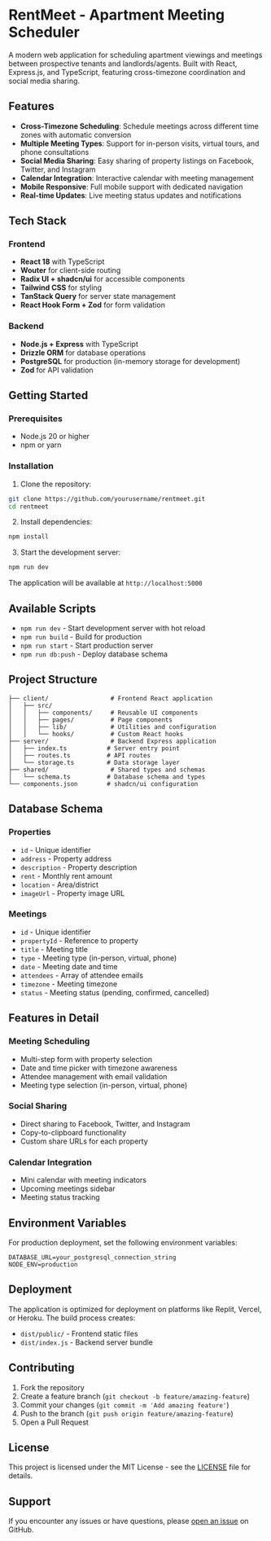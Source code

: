 # RentMeet - Apartment Meeting Scheduler

A modern web application for scheduling apartment viewings and meetings between prospective tenants and landlords/agents. Built with React, Express.js, and TypeScript, featuring cross-timezone coordination and social media sharing.

## Features

- **Cross-Timezone Scheduling**: Schedule meetings across different time zones with automatic conversion
- **Multiple Meeting Types**: Support for in-person visits, virtual tours, and phone consultations
- **Social Media Sharing**: Easy sharing of property listings on Facebook, Twitter, and Instagram
- **Calendar Integration**: Interactive calendar with meeting management
- **Mobile Responsive**: Full mobile support with dedicated navigation
- **Real-time Updates**: Live meeting status updates and notifications

## Tech Stack

### Frontend
- **React 18** with TypeScript
- **Wouter** for client-side routing
- **Radix UI + shadcn/ui** for accessible components
- **Tailwind CSS** for styling
- **TanStack Query** for server state management
- **React Hook Form + Zod** for form validation

### Backend
- **Node.js + Express** with TypeScript
- **Drizzle ORM** for database operations
- **PostgreSQL** for production (in-memory storage for development)
- **Zod** for API validation

## Getting Started

### Prerequisites
- Node.js 20 or higher
- npm or yarn

### Installation

1. Clone the repository:
```bash
git clone https://github.com/yourusername/rentmeet.git
cd rentmeet
```

2. Install dependencies:
```bash
npm install
```

3. Start the development server:
```bash
npm run dev
```

The application will be available at `http://localhost:5000`

## Available Scripts

- `npm run dev` - Start development server with hot reload
- `npm run build` - Build for production
- `npm run start` - Start production server
- `npm run db:push` - Deploy database schema

## Project Structure

```
├── client/                 # Frontend React application
│   ├── src/
│   │   ├── components/     # Reusable UI components
│   │   ├── pages/          # Page components
│   │   ├── lib/            # Utilities and configuration
│   │   └── hooks/          # Custom React hooks
├── server/                 # Backend Express application
│   ├── index.ts           # Server entry point
│   ├── routes.ts          # API routes
│   └── storage.ts         # Data storage layer
├── shared/                 # Shared types and schemas
│   └── schema.ts          # Database schema and types
└── components.json        # shadcn/ui configuration
```

## Database Schema

### Properties
- `id` - Unique identifier
- `address` - Property address
- `description` - Property description
- `rent` - Monthly rent amount
- `location` - Area/district
- `imageUrl` - Property image URL

### Meetings
- `id` - Unique identifier
- `propertyId` - Reference to property
- `title` - Meeting title
- `type` - Meeting type (in-person, virtual, phone)
- `date` - Meeting date and time
- `attendees` - Array of attendee emails
- `timezone` - Meeting timezone
- `status` - Meeting status (pending, confirmed, cancelled)

## Features in Detail

### Meeting Scheduling
- Multi-step form with property selection
- Date and time picker with timezone awareness
- Attendee management with email validation
- Meeting type selection (in-person, virtual, phone)

### Social Sharing
- Direct sharing to Facebook, Twitter, and Instagram
- Copy-to-clipboard functionality
- Custom share URLs for each property

### Calendar Integration
- Mini calendar with meeting indicators
- Upcoming meetings sidebar
- Meeting status tracking

## Environment Variables

For production deployment, set the following environment variables:

```env
DATABASE_URL=your_postgresql_connection_string
NODE_ENV=production
```

## Deployment

The application is optimized for deployment on platforms like Replit, Vercel, or Heroku. The build process creates:

- `dist/public/` - Frontend static files
- `dist/index.js` - Backend server bundle

## Contributing

1. Fork the repository
2. Create a feature branch (`git checkout -b feature/amazing-feature`)
3. Commit your changes (`git commit -m 'Add amazing feature'`)
4. Push to the branch (`git push origin feature/amazing-feature`)  
5. Open a Pull Request

## License

This project is licensed under the MIT License - see the [LICENSE](LICENSE) file for details.

## Support

If you encounter any issues or have questions, please [open an issue](https://github.com/yourusername/rentmeet/issues) on GitHub.